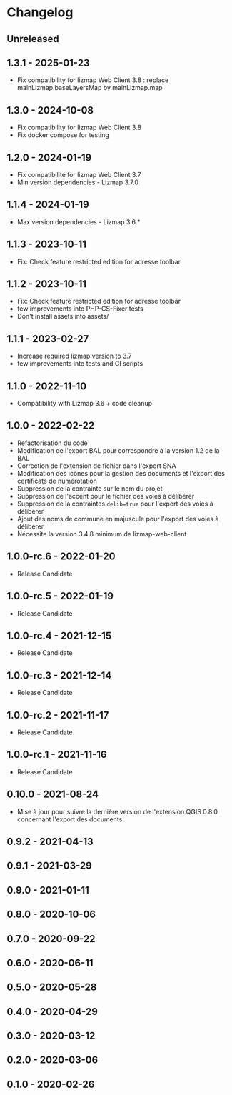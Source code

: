 # Changelog

## Unreleased

## 1.3.1 - 2025-01-23

* Fix compatibility for lizmap Web Client 3.8 : replace mainLizmap.baseLayersMap by mainLizmap.map

## 1.3.0 - 2024-10-08

* Fix compatibility for lizmap Web Client 3.8
* Fix docker compose for testing

## 1.2.0 - 2024-01-19

* Fix compatibilité for lizmap Web Client 3.7
* Min version dependencies - Lizmap 3.7.0

## 1.1.4 - 2024-01-19

* Max version dependencies - Lizmap 3.6.*

## 1.1.3 - 2023-10-11

* Fix: Check feature restricted edition for adresse toolbar

## 1.1.2 - 2023-10-11

* Fix: Check feature restricted edition for adresse toolbar
* few improvements into PHP-CS-Fixer tests
* Don't install assets into assets/ 

## 1.1.1 - 2023-02-27

* Increase required lizmap version to 3.7
* few improvements into tests and CI scripts

## 1.1.0 - 2022-11-10

* Compatibility with Lizmap 3.6 + code cleanup

## 1.0.0 - 2022-02-22

* Refactorisation du code
* Modification de l'export BAL pour correspondre à la version 1.2 de la BAL
* Correction de l'extension de fichier dans l'export SNA
* Modification des icônes pour la gestion des documents et l'export des certificats de numérotation
* Suppression de la contrainte sur le nom du projet
* Suppression de l'accent pour le fichier des voies à délibérer
* Suppression de la contraintes `delib=true` pour l'export des voies à délibérer
* Ajout des noms de commune en majuscule pour l'export des voies à délibérer
* Nécessite la version 3.4.8 minimum de lizmap-web-client

## 1.0.0-rc.6 - 2022-01-20

* Release Candidate

## 1.0.0-rc.5 - 2022-01-19

* Release Candidate

## 1.0.0-rc.4 - 2021-12-15

* Release Candidate

## 1.0.0-rc.3 - 2021-12-14

* Release Candidate

## 1.0.0-rc.2 - 2021-11-17

* Release Candidate

## 1.0.0-rc.1 - 2021-11-16

* Release Candidate

## 0.10.0 - 2021-08-24

* Mise à jour pour suivre la dernière version de l'extension QGIS 0.8.0 concernant l'export des documents

## 0.9.2 - 2021-04-13

## 0.9.1 - 2021-03-29

## 0.9.0 - 2021-01-11

## 0.8.0 - 2020-10-06

## 0.7.0 - 2020-09-22

## 0.6.0 - 2020-06-11

## 0.5.0 - 2020-05-28

## 0.4.0 - 2020-04-29

## 0.3.0 - 2020-03-12

## 0.2.0 - 2020-03-06

## 0.1.0 - 2020-02-26

